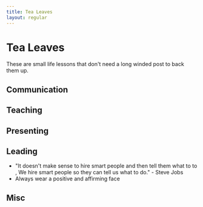 ```yaml
---
title: Tea Leaves
layout: regular
---
```


# Tea Leaves

These are small life lessons that don't need a long winded post to back them up.

## Communication

## Teaching

## Presenting

## Leading

* "It doesn't make sense to hire smart people and then tell them what to to , We hire smart people so they can tell us what to do." - Steve Jobs
* Always wear a positive and affirming face

## Misc


